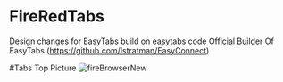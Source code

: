 # FireRedTabs
Design changes for EasyTabs build on easytabs code
Official Builder Of EasyTabs (https://github.com/lstratman/EasyConnect)

#Tabs Top Picture
![fireBrowserNew](https://user-images.githubusercontent.com/53493418/114591390-1d8afd00-9c8a-11eb-9a88-90b0e8978617.png)
